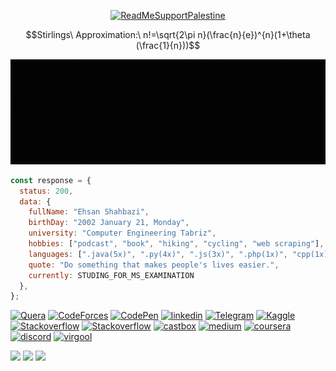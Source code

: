 <div align=center>

[![ReadMeSupportPalestine](https://raw.githubusercontent.com/Safouene1/support-palestine-banner/master/banner-support.svg)](https://github.com/Safouene1/support-palestine-banner)

```math
Stirlings\ Approximation:\ n!=\sqrt{2\pi n}(\frac{n}{e})^{n}(1+\theta (\frac{1}{n}))
```

<!--
```math
Schrödinger\ equation:\ i\hbar \frac{\delta }{\delta t} |\psi ( t) =\hat{H} |\psi ( t)
``` 
-->

![header image](Header.gif)


</div>

```js
const response = {
  status: 200,
  data: {
    fullName: "Ehsan Shahbazi",
    birthDay: "2002 January 21, Monday",
    university: "Computer Engineering Tabriz",
    hobbies: ["podcast", "book", "hiking", "cycling", "web scraping"],
    languages: [".java(5x)", ".py(4x)", ".js(3x)", ".php(1x)", "cpp(1x)"],
    quote: "Do something that makes people's lives easier.",
    currently: STUDING_FOR_MS_EXAMINATION
  },
};
```
[![Quera](https://img.shields.io/badge/quera-%2320232a.svg?style=for-the-badge&logo=javascript&logoColor=white?url=https://codepen.io/ehsanshahbazii)](https://quera.org/profile/Ehsan_Shahbazi)
[![CodeForces](https://img.shields.io/badge/codeforces-%2320232a.svg?style=for-the-badge&logo=codeforces&logoColor=white?url=https://codepen.io/ehsanshahbazii)](https://codeforces.com/profile/Ehsan_Shahbazi) 
[![CodePen](https://img.shields.io/badge/codepen-%2320232a.svg?style=for-the-badge&logo=codepen&logoColor=white?url=https://codepen.io/ehsanshahbazii)](https://codepen.io/ehsanshahbazii) 
[![linkedin](https://img.shields.io/badge/linkedin-%2320232a.svg?style=for-the-badge&logo=linkedin&logoColor=white?url=https://codepen.io/ehsanshahbazii)](https://www.linkedin.com/in/ehsan-shahbazi-848206225) 
[![Telegram](https://img.shields.io/badge/telegram-%2320232a.svg?style=for-the-badge&logo=telegram&logoColor=white?url=https://codepen.io/ehsanshahbazii)](https://t.me/ehsandevv) 
[![Kaggle](https://img.shields.io/badge/kaggle-%2320232a.svg?style=for-the-badge&logo=kaggle&logoColor=white?url=https://codepen.io/ehsanshahbazii)](https://www.kaggle.com/ehsanshahbazii) 
[![Stackoverflow](https://img.shields.io/badge/stackoverflow-%2320232a.svg?style=for-the-badge&logo=stackoverflow&logoColor=white?url=https://codepen.io/ehsanshahbazii)](https://stackoverflow.com/users/20102950/ehs4n)
[![Stackoverflow](https://img.shields.io/badge/stackoverflow-%2320232a.svg?style=for-the-badge&logo=stackoverflow&logoColor=white?url=https://codepen.io/ehsanshahbazii)](https://stackoverflow.com/users/15362009/ehsan-shahbazi) 
[![castbox](https://img.shields.io/badge/castbox-%2320232a.svg?style=for-the-badge&logo=castbox&logoColor=white?url=https://codepen.io/ehsanshahbazii)](https://castbox.fm/va/5439580) 
[![medium](https://img.shields.io/badge/medium-%2320232a.svg?style=for-the-badge&logo=medium&logoColor=white?url=https://codepen.io/ehsanshahbazii)](https://medium.com/@ehsan_shahbazi) 
[![coursera](https://img.shields.io/badge/coursera-%2320232a.svg?style=for-the-badge&logo=coursera&logoColor=white?url=https://codepen.io/ehsanshahbazii)](https://www.coursera.org/user/08f60a7ea57fc3034db6784c956fc43d) <!--
[![Skype](https://img.shields.io/badge/skype-%2320232a.svg?style=for-the-badge&logo=Skype&logoColor=white?url=https://codepen.io/ehsanshahbazii)](http://join.skype.com/invite/MKC6cRncYViX) 
-->[![discord](https://img.shields.io/badge/discord-%2320232a.svg?style=for-the-badge&logo=discord&logoColor=white?url=https://codepen.io/ehsanshahbazii)](https://discordapp.com/users/831590366967890002) 
[![virgool](https://img.shields.io/badge/virgool-%2320232a.svg?style=for-the-badge&logo=ruby&logoColor=white?url=https://codepen.io/ehsanshahbazii)](https://virgool.io/@ehsanshahbazii) 

![](https://komarev.com/ghpvc/?username=EhsanShahbazii&color=brightgreen&label=PROFILE+VIEWS&style=for-the-badge)
![](https://img.shields.io/badge/dynamic/json?logo=github&label=GitHub%20Stars&style=for-the-badge&query=%24.stars&url=https://api.github-star-counter.workers.dev/user/EhsanShahbazii)
<a href="http://www.coffeete.ir/ehsan_shahbazi">
<img src="http://www.coffeete.ir/images/buttons/lemonchiffon.png" style="width:180px;" />
</a>

<!--
[![StandWithPalestine](https://raw.githubusercontent.com/Safouene1/support-palestine-banner/master/StandWithPalestine.svg)](https://github.com/Safouene1/support-palestine-banner/Markdown-pages/Support.md)
-->

<!-- ![Readme Quotes Ehsan Shahbazi](https://quotes-github-readme.vercel.app/api?type=horizontal&theme=catppuccin) -->

<!-- <p>&nbsp;<img align="center" src="https://github-readme-stats.vercel.app/api?username=ehsanshahbazii&show_icons=true&locale=en" /></p>
<p><img align="center" src="https://github-readme-streak-stats.herokuapp.com/?user=ehsanshahbazii" /></p> -->
